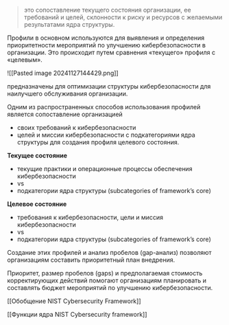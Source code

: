 
> это сопоставление текущего состояния организации, ее требований и целей, склонности к риску и ресурсов с желаемыми результатами ядра структуры.

Профили в основном используются для выявления и определения приоритетности мероприятий по улучшению кибербезопасности в организации. Это происходит путем сравнения «текущего» профиля с «целевым».


![[Pasted image 20241127144429.png]]


предназначены для оптимизации структуры кибербезопасности для наилучшего обслуживания организации.

Одним из распространенных способов использования профилей является сопоставление организацией
- своих требований к кибербезопасности
- целей и миссии кибербезопасности с подкатегориями ядра структуры для создания профиля целевого состояния.

**Текущее состояние**

- текущие практики и операционные процессы обеспечения кибербезопасности
- vs
- подкатегории ядра структуры (subcategories of framework’s core)

**Целевое состояние**

- требования к кибербезопасности, цели и миссия кибербезопасности
- vs
- подкатегории ядра структуры (subcategories of framework’s core)

Создание этих профилей и анализ пробелов (gap-анализ) позволяют организациям составить приоритетный план внедрения.

Приоритет, размер пробелов (gaps) и предполагаемая стоимость корректирующих действий помогают организациям планировать и составлять бюджет мероприятий по улучшению кибербезопасности.



[[Обобщение NIST Cybersecurity Framework]]


[[Функции ядра NIST Cybersecurity framework]]
